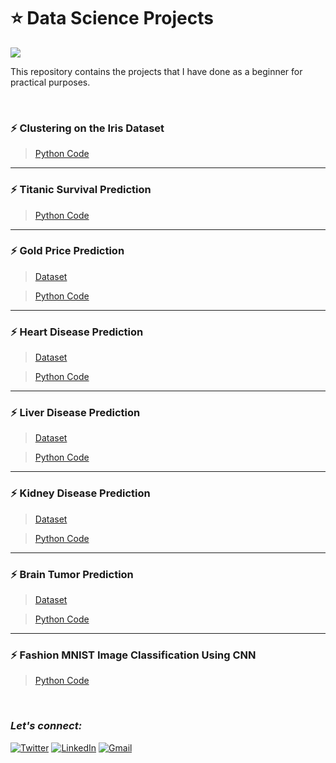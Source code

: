 # :star: Data Science Projects
![](https://img.shields.io/badge/Tools-Python%20|%20Pandas%20|%20Numpy%20|%20Matplotlib%20|%20seaborn%20|%20sklearn|%20Keras-990088?style=for-the-badge)

This repository contains the projects that I have done as a beginner for practical purposes.

<br>

### :zap: Clustering on the Iris Dataset
> [Python Code](https://github.com/Rohit-Rannavre/Data-Science-2022/blob/main/Beginner%20Data%20Science%20Projects/kmeans_on_iris.ipynb)

***

### :zap: Titanic Survival Prediction
> [Python Code](https://github.com/Rohit-Rannavre/Data-Science-2022/blob/main/Beginner%20Data%20Science%20Projects/titanic_survival_prediction.ipynb)

***

### :zap: Gold Price Prediction
> [Dataset](https://github.com/Rohit-Rannavre/Data-Science-2022/blob/main/Beginner%20Data%20Science%20Projects/gold_price_data.csv)

> [Python Code](https://github.com/Rohit-Rannavre/Data-Science-2022/blob/main/Beginner%20Data%20Science%20Projects/gold_price_prediction.ipynb)

***

### :zap: Heart Disease Prediction
> [Dataset](https://github.com/Rohit-Rannavre/Data-Science-2022/blob/main/Beginner%20Data%20Science%20Projects/heart_disease_data.csv)

> [Python Code](https://github.com/Rohit-Rannavre/Data-Science-2022/blob/main/Beginner%20Data%20Science%20Projects/heart_disease_prediction.ipynb)

***

### :zap: Liver Disease Prediction
> [Dataset](https://github.com/Rohit-Rannavre/Data-Science-2022/blob/main/Beginner%20Data%20Science%20Projects/liver_disease_dataset.csv)

> [Python Code](https://github.com/Rohit-Rannavre/Data-Science-2022/blob/main/Beginner%20Data%20Science%20Projects/liver_disease_prediction.ipynb)

***

### :zap: Kidney Disease Prediction
> [Dataset](https://github.com/Rohit-Rannavre/Data-Science-2022/blob/main/Beginner%20Data%20Science%20Projects/kidney_dataset.csv)

> [Python Code](https://github.com/Rohit-Rannavre/Data-Science-2022/blob/main/Beginner%20Data%20Science%20Projects/kidney_disease_prediction.ipynb)

***

### :zap: Brain Tumor Prediction
> [Dataset](https://github.com/Rohit-Rannavre/Data-Science-2022/blob/main/Beginner%20Data%20Science%20Projects/brain_tumor_dataset.csv)

> [Python Code](https://github.com/Rohit-Rannavre/Data-Science-2022/blob/main/Beginner%20Data%20Science%20Projects/brain_tumor_prediction.ipynb)

***

### :zap: Fashion MNIST Image Classification Using CNN
> [Python Code](https://github.com/Rohit-Rannavre/Data-Science-2022/blob/main/Beginner%20Data%20Science%20Projects/CNN_Fashion_MNIST.ipynb)

<br>

### ***Let's connect:*** 
[![Twitter](https://img.shields.io/badge/Twitter-%231DA1F2.svg?style=for-the-badge&logo=Twitter&logoColor=white)](https://twitter.com/Phylorohitics) 
[![LinkedIn](https://img.shields.io/badge/linkedin-%230077B5.svg?style=for-the-badge&logo=linkedin&logoColor=white)](https://www.linkedin.com/in/rohit-rannavre) 
[![Gmail](https://img.shields.io/badge/Gmail-D14836?style=for-the-badge&logo=gmail&logoColor=white)](mailto:rohit.rannavre@gmail.com)
